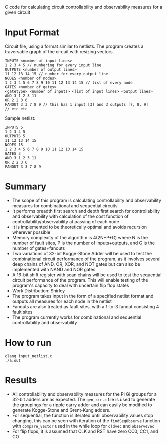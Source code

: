 C code for calculating circuit controllability and observability measures for a given circuit


# Input Format

Circuit file, using a format similar to netlists. The program creates a traversable graph of the circuit with resizing vectors.
```
INPUTS <number of input lines>
1 2 3 4 5 // numbering for every input line
OUTPUTS <number of output lines>
11 12 13 14 15 // number for every output line
NODES <number of nodes>
1 2 3 4 5 6 7 8 9 10 11 12 13 14 15 // list of every node
GATES <number of gates>
<gatetype> <number of inputs> <list of input lines> <output lines>
AND 3 1 2 3 11
OR 2 2 3 6
FANOUT 3 3 7 8 9 // this has 1 input [3] and 3 outputs [7, 8, 9]
// etc etc
```


Sample netlist:


```
INPUTS 5
1 2 3 4 5
OUTPUTS 5
11 12 13 14 15
NODES 15
1 2 3 4 5 6 7 8 9 10 11 12 13 14 15
GATES 3
AND 3 1 2 3 11
OR 2 2 3 6
FANOUT 3 3 7 8 9
```

# Summary

- The scope of this program is calculating controllability and observability measures for combinational and sequential circuits
- It performs breadth first search and depth first search for controllability and observability with calculation of the cost function of controllability/observability at passing of each node
- It is implemented to be theoretically optimal and avoids recursion wherever possible
- Memory complexity of the algorithm is 4(2N+P+G) where N is the number of fault sites, P is the number of inputs+outputs, and G is the number of gates+fanouts
- Two variations of 32-bit Kogge-Stone Adder will be used to test the combinational circuit performance of the program, as it involves several deep chains of AND, OR, XOR, and NOT gates but can also be implemented with NAND and NOR gates
- A 16-bit shift register with scan chains will be used to test the sequential circuit performance of the program. This will enable testing of the program's capacity to deal with uncertain flip flop states
- Work Distribution: Shirley
- The program takes input in the form of a specified netlist format and outputs all measures for each node in the netlist
- Fanouts are also treated as fault sites, with a 1-to-3 fanout consisting 4 fault sites 
- The program currently works for combinational and sequential controllability and observability

# How to run

```
clang input_netlist.c
./a.out
```

# Results

- All controllability and observability measures for the Pi Gi groups for a 32-bit adders are as expected. The `gen_cir.c` file is used to generate the groupings for a ripple carry adder and can easily be modified to generate Kogge-Stone and Grent-Kung adders. 
- For sequential, the function is iterated until observability values stop changing, this can be seen with iteration of the `findSeqObserve` function with `compare_vector` used in the while loop for `oldvec` and `observevec`
- For flip flops, it is assumed that CLK and RST have zero CC0, CC1, and CO

